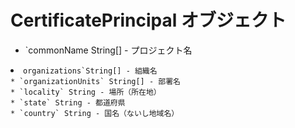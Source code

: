 # CertificatePrincipal オブジェクト

* `commonName String[] - プロジェクト名</li>
<li><code>organizations`String[] - 組織名
* `organizationUnits` String[] - 部署名
* `locality` String - 場所（所在地）
* `state` String - 都道府県
* `country` String - 国名（ないし地域名）